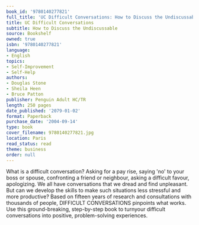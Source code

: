 ```yaml
---
book_id: '9780140277821'
full_title: 'UC Difficult Conversations: How to Discuss the Undiscussable'
title: UC Difficult Conversations
subtitle: How to Discuss the Undiscussable
source: Bookshelf
owned: true
isbn: '9780140277821'
language:
- English
topics:
- Self-Improvement
- Self-Help
authors:
- Douglas Stone
- Sheila Heen
- Bruce Patton
publisher: Penguin Adult HC/TR
length: 250 pages
date_published: '2079-01-02'
format: Paperback
purchase_date: '2004-09-14'
type: book
cover_filename: 9780140277821.jpg
location: Paris
read_status: read
theme: business
order: null
---
```

What is a difficult conversation? Asking for a pay rise, saying 'no' to your boss or spouse, confronting a friend or neighbour, asking a difficult favour, apologizing. We all have conversations that we dread and find unpleasant. But can we develop the skills to make such situations less stressful and more productive?
Based on fifteen years of research and consultations with thousands of people, DIFFICULT CONVERSATIONS pinpoints what works. Use this ground-breaking, step-by-step book to turnyour difficult conversations into positive, problem-solving experiences.

